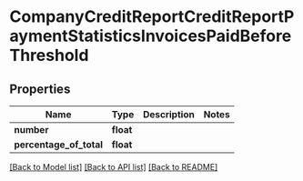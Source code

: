# CompanyCreditReportCreditReportPaymentStatisticsInvoicesPaidBeforeThreshold

## Properties
Name | Type | Description | Notes
------------ | ------------- | ------------- | -------------
**number** | **float** |  | 
**percentage_of_total** | **float** |  | 

[[Back to Model list]](../README.md#documentation-for-models) [[Back to API list]](../README.md#documentation-for-api-endpoints) [[Back to README]](../README.md)


